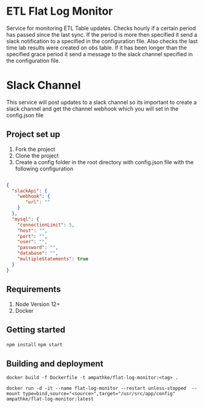 # ETL Flat Log Monitor

Service for monitoring ETL Table updates.
Checks hourly if a certain period has passed since the last sync. If the period is more then specified it
send a slack notification to a specified in the configuration file.
Also checks the last time lab results were created on obs table. If it has been longer than
the specified grace period it send a message to the slack channel specified in the configuration file.

# Slack Channel
This service will post updates to a slack channel so its important to create a slack channel and get
the channel webhook which you will set in the config.json file


## Project set up
1. Fork the project
2. Clone the project
3. Create a config folder in the root directory with config.json file with the following configuration

```json

{
  "slackApi": {
    "webhook": {
       "url": ""
    }
  },
  "mysql": {
    "connectionLimit": 5,
    "host": "",
    "port": "",
    "user": "",
    "password": "",
    "database": "",
    "multipleStatements": true
  }
}

```

## Requirements
1. Node Version 12+
2. Docker

## Getting started
```npm install```
```npm start```


## Building and deployment
```docker build -f Dockerfile -t ampathke/flat-log-monitor:<tag> .```

```docker run -d -it --name flat-log-monitor --restart unless-stopped  --mount type=bind,source="<source>",target="/usr/src/app/config"  ampathke/flat-log-monitor:latest```


